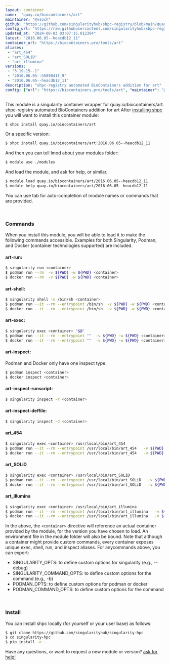 ```yaml
---
layout: container
name:  "quay.io/biocontainers/art"
maintainer: "@vsoch"
github: "https://github.com/singularityhub/shpc-registry/blob/main/quay.io/biocontainers/art/container.yaml"
config_url: "https://raw.githubusercontent.com/singularityhub/shpc-registry/main/quay.io/biocontainers/art/container.yaml"
updated_at: "2024-08-03 03:07:15.012304"
latest: "2016.06.05--heacdb12_11"
container_url: "https://biocontainers.pro/tools/art"
aliases:
 - "art_454"
 - "art_SOLiD"
 - "art_illumina"
versions:
 - "3.19.15--1"
 - "2016.06.05--h589041f_9"
 - "2016.06.05--heacdb12_11"
description: "shpc-registry automated BioContainers addition for art"
config: {"url": "https://biocontainers.pro/tools/art", "maintainer": "@vsoch", "description": "shpc-registry automated BioContainers addition for art", "latest": {"2016.06.05--heacdb12_11": "sha256:a4eb6dbc9fd82f5dab4f7e849b66ac23d731cf6041aed3aba7702a73a2643020"}, "tags": {"3.19.15--1": "sha256:ab044ce2994ce719c71f28525cba596c355299427e15dce039fdc061570a39ee", "2016.06.05--h589041f_9": "sha256:c2828d1a3a7d3b3accd5b555ce3e35bb3605e55cd3fab1b5f212653970c80362", "2016.06.05--heacdb12_11": "sha256:a4eb6dbc9fd82f5dab4f7e849b66ac23d731cf6041aed3aba7702a73a2643020"}, "docker": "quay.io/biocontainers/art", "aliases": {"art_454": "/usr/local/bin/art_454", "art_SOLiD": "/usr/local/bin/art_SOLiD", "art_illumina": "/usr/local/bin/art_illumina"}}
---
```


This module is a singularity container wrapper for quay.io/biocontainers/art.
shpc-registry automated BioContainers addition for art
After [installing shpc](#install) you will want to install this container module:


```bash
$ shpc install quay.io/biocontainers/art
```

Or a specific version:

```bash
$ shpc install quay.io/biocontainers/art:2016.06.05--heacdb12_11
```

And then you can tell lmod about your modules folder:

```bash
$ module use ./modules
```

And load the module, and ask for help, or similar.

```bash
$ module load quay.io/biocontainers/art/2016.06.05--heacdb12_11
$ module help quay.io/biocontainers/art/2016.06.05--heacdb12_11
```

You can use tab for auto-completion of module names or commands that are provided.

<br>

### Commands

When you install this module, you will be able to load it to make the following commands accessible.
Examples for both Singularity, Podman, and Docker (container technologies supported) are included.

#### art-run:

```bash
$ singularity run <container>
$ podman run --rm  -v ${PWD} -w ${PWD} <container>
$ docker run --rm  -v ${PWD} -w ${PWD} <container>
```

#### art-shell:

```bash
$ singularity shell -s /bin/sh <container>
$ podman run --it --rm --entrypoint /bin/sh  -v ${PWD} -w ${PWD} <container>
$ docker run --it --rm --entrypoint /bin/sh  -v ${PWD} -w ${PWD} <container>
```

#### art-exec:

```bash
$ singularity exec <container> "$@"
$ podman run --it --rm --entrypoint ""  -v ${PWD} -w ${PWD} <container> "$@"
$ docker run --it --rm --entrypoint ""  -v ${PWD} -w ${PWD} <container> "$@"
```

#### art-inspect:

Podman and Docker only have one inspect type.

```bash
$ podman inspect <container>
$ docker inspect <container>
```

#### art-inspect-runscript:

```bash
$ singularity inspect -r <container>
```

#### art-inspect-deffile:

```bash
$ singularity inspect -d <container>
```


#### art_454

```bash
$ singularity exec <container> /usr/local/bin/art_454
$ podman run --it --rm --entrypoint /usr/local/bin/art_454   -v ${PWD} -w ${PWD} <container> -c " $@"
$ docker run --it --rm --entrypoint /usr/local/bin/art_454   -v ${PWD} -w ${PWD} <container> -c " $@"
```


#### art_SOLiD

```bash
$ singularity exec <container> /usr/local/bin/art_SOLiD
$ podman run --it --rm --entrypoint /usr/local/bin/art_SOLiD   -v ${PWD} -w ${PWD} <container> -c " $@"
$ docker run --it --rm --entrypoint /usr/local/bin/art_SOLiD   -v ${PWD} -w ${PWD} <container> -c " $@"
```


#### art_illumina

```bash
$ singularity exec <container> /usr/local/bin/art_illumina
$ podman run --it --rm --entrypoint /usr/local/bin/art_illumina   -v ${PWD} -w ${PWD} <container> -c " $@"
$ docker run --it --rm --entrypoint /usr/local/bin/art_illumina   -v ${PWD} -w ${PWD} <container> -c " $@"
```



In the above, the `<container>` directive will reference an actual container provided
by the module, for the version you have chosen to load. An environment file in the
module folder will also be bound. Note that although a container
might provide custom commands, every container exposes unique exec, shell, run, and
inspect aliases. For anycommands above, you can export:

 - SINGULARITY_OPTS: to define custom options for singularity (e.g., --debug)
 - SINGULARITY_COMMAND_OPTS: to define custom options for the command (e.g., -b)
 - PODMAN_OPTS: to define custom options for podman or docker
 - PODMAN_COMMAND_OPTS: to define custom options for the command

<br>

### Install

You can install shpc locally (for yourself or your user base) as follows:

```bash
$ git clone https://github.com/singularityhub/singularity-hpc
$ cd singularity-hpc
$ pip install -e .
```

Have any questions, or want to request a new module or version? [ask for help!](https://github.com/singularityhub/singularity-hpc/issues)